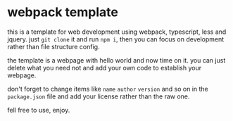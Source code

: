 # webpack template

this is a template for web development using webpack, typescript, less and jquery. just `git clone` it and run `npm i`, then you can focus on development rather than file structure config.

the template is a webpage with hello world and now time on it. you can just delete what you need not and add your own code to establish your webpage.

don't forget to change items like `name` `author` `version` and so on in the `package.json` file and add your license rather than the raw one.

fell free to use, enjoy.